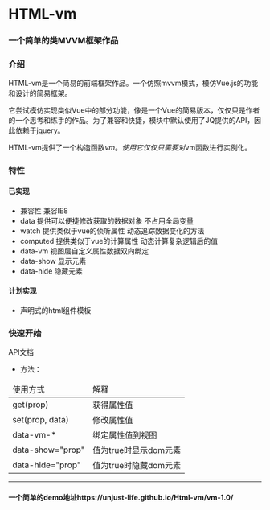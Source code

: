 HTML-vm
======

### 一个简单的类MVVM框架作品

### 介绍
HTML-vm是一个简易的前端框架作品。一个仿照mvvm模式，模仿Vue.js的功能和设计的简易框架。

它尝试模仿实现类似Vue中的部分功能，像是一个Vue的简易版本，仅仅只是作者的一个思考和练手的作品。为了兼容和快捷，模块中默认使用了JQ提供的API，因此依赖于jquery。

HTML-vm提供了一个构造函数$vm。使用它仅仅只需要对$vm函数进行实例化。

### 特性

#### 已实现

* 兼容性 兼容IE8
* data  提供可以便捷修改获取的数据对象 不占用全局变量
* watch 提供类似于vue的侦听属性  动态追踪数据变化的方法
* computed 提供类似于vue的计算属性  动态计算复杂逻辑后的值
* data-vm 视图层自定义属性数据双向绑定
* data-show 显示元素
* data-hide 隐藏元素

#### 计划实现

* 声明式的html组件模板

### 快速开始

API文档


- 方法：
<table>
  <thead>
    <tr>
        <td>使用方式</td>
        <td>解释</td>
    </tr>
  </thead>
  <tobody>
    <tr>
      <td>get(prop)</td>
      <td>获得属性值</td>
    </tr>
    <tr>
      <td>set(prop, data)</td>
      <td>修改属性值</td>
    </tr>
    <tr>
      <td>data-vm-*</td>
      <td>绑定属性值到视图</td>
    </tr>
    <tr>
      <td>data-show="prop"</td>
      <td>值为true时显示dom元素</td>
    </tr>
    <tr>
      <td>data-hide="prop"</td>
      <td>值为true时隐藏dom元素</td>
    </tr>
  </tobody>
</table>

---
#### 一个简单的demo地址https://unjust-life.github.io/Html-vm/vm-1.0/
